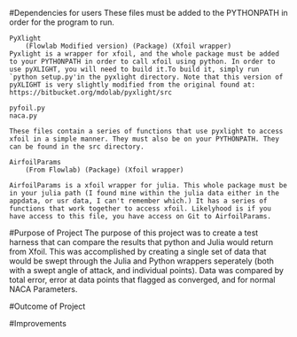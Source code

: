 
#Dependencies for users 
	These files must be added to the PYTHONPATH in order for the program to run.

	PyXlight 
		(Flowlab Modified version) (Package) (Xfoil wrapper)
	Pyxlight is a wrapper for xfoil, and the whole package must be added to your PYTHONPATH in order to call xfoil using python. In order to use pyXLIGHT, you will need to build it.To build it, simply run `python setup.py'in the pyxlight directory. Note that this version of pyXLIGHT is very slightly modified from the original found at: https://bitbucket.org/mdolab/pyxlight/src

	pyfoil.py 
	naca.py
		
	These files contain a series of functions that use pyxlight to access xfoil in a simple manner. They must also be on your PYTHONPATH. They can be found in the src directory. 
	
	AirfoilParams
		(From Flowlab) (Package) (Xfoil wrapper)

	AirfoilParams is a xfoil wrapper for julia. This whole package must be in your julia path (I found mine within the julia data either in the appdata, or usr data, I can't remember which.) It has a series of functions that work together to access xfoil. Likelyhood is if you have access to this file, you have access on Git to AirfoilParams. 

#Purpose of Project
	The purpose of this project was to create a test harness that can compare the results that python and Julia would return from Xfoil. This was accomplished by creating a single set of data that would be swept through the Julia and Python wrappers seperately (both with a swept angle of attack, and individual points). Data was compared by total error, error at data points that flagged as converged, and for normal NACA Parameters. 

#Outcome of Project

#Improvements

